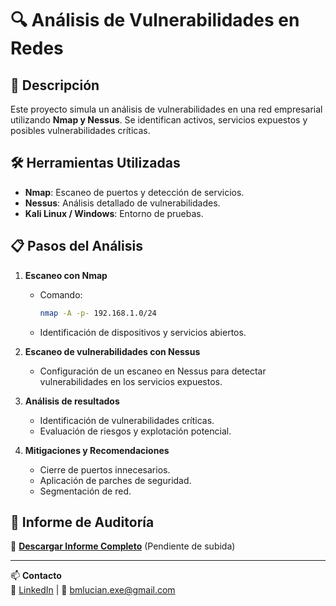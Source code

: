 # 🔍 Análisis de Vulnerabilidades en Redes

## 📌 Descripción
Este proyecto simula un análisis de vulnerabilidades en una red empresarial utilizando **Nmap y Nessus**. Se identifican activos, servicios expuestos y posibles vulnerabilidades críticas.

## 🛠 Herramientas Utilizadas
- **Nmap**: Escaneo de puertos y detección de servicios.
- **Nessus**: Análisis detallado de vulnerabilidades.
- **Kali Linux / Windows**: Entorno de pruebas.

## 📋 Pasos del Análisis
1. **Escaneo con Nmap**
   - Comando:  
     ```bash
     nmap -A -p- 192.168.1.0/24
     ```
   - Identificación de dispositivos y servicios abiertos.

2. **Escaneo de vulnerabilidades con Nessus**
   - Configuración de un escaneo en Nessus para detectar vulnerabilidades en los servicios expuestos.

3. **Análisis de resultados**
   - Identificación de vulnerabilidades críticas.
   - Evaluación de riesgos y explotación potencial.

4. **Mitigaciones y Recomendaciones**
   - Cierre de puertos innecesarios.
   - Aplicación de parches de seguridad.
   - Segmentación de red.

## 📑 Informe de Auditoría
📌 **[Descargar Informe Completo](./Informe_Auditoría_Nmap_Nessus.pdf)** (Pendiente de subida)

---
📫 **Contacto**  
🔗 [LinkedIn](https://www.linkedin.com/in/bmlucian/) | 📧 bmlucian.exe@gmail.com  
